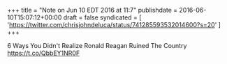 +++
title = "Note on Jun 10 EDT 2016 at 11:7"
publishdate = 2016-06-10T15:07:12+00:00
draft = false
syndicated = [ 'https://twitter.com/chrisjohndeluca/status/741285593532014600?s=20' ]
+++

6 Ways You Didn't Realize Ronald Reagan Ruined The Country https://t.co/QbbEY1NR0F
